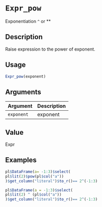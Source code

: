 # `Expr_pow`

Exponentiation `^` or **


## Description

Raise expression to the power of exponent.


## Usage

```r
Expr_pow(exponent)
```


## Arguments

Argument      |Description
------------- |----------------
`exponent`     |     exponent


## Value

Expr


## Examples

```r
pl$DataFrame(a= -1:3)$select(
pl$lit(2)$pow(pl$col("a"))
)$get_column("literal")$to_r()== 2^(-1:3)

pl$DataFrame(a = -1:3)$select(
pl$lit(2) ^ (pl$col("a"))
)$get_column("literal")$to_r()== 2^(-1:3)
```


